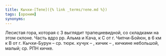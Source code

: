 ```yaml
---
title: Кычхи-[Тепе]({% link _terms/тепе.md %})
tags: [ороним]
synonyms:
---
```


Лесистая гора, которая с З выглядит трапециевидной, со складками на этом склоне.
Часть вдрз рр. Альма и Кача, к С от г. Чипчи-Бойюн, в 6 км к В от г. Кычхи-Бурун
– ср. тюрк. кучук – , кичик – , кичкине небольшой, малый; ср. РПН кичке.
